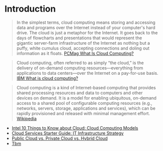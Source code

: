# Introduction

> In the simplest terms, cloud computing means storing and accessing data and programs over the Internet instead of your computer's hard drive. The cloud is just a metaphor for the Internet. It goes back to the days of flowcharts and presentations that would represent the gigantic server-farm infrastructure of the Internet as nothing but a puffy, white cumulus cloud, accepting connections and doling out information as it floats. [PCMag What Is Cloud Computing?](http://www.pcmag.com/article2/0,2817,2372163,00.asp)

> Cloud computing, often referred to as simply “the cloud,” is the delivery of on-demand computing resources—everything from applications to data centers—over the Internet on a pay-for-use basis. [IBM What is cloud computing?](https://www.ibm.com/cloud-computing/what-is-cloud-computing)

> Cloud computing is a kind of Internet-based computing that provides shared processing resources and data to computers and other devices on demand. It is a model for enabling ubiquitous, on-demand access to a shared pool of configurable computing resources (e.g., networks, servers, storage, applications and services), which can be rapidly provisioned and released with minimal management effort. [Wikipedia](https://en.wikipedia.org/wiki/Cloud_computing)


- [Intel 10 Things to Know about Cloud: Cloud Computing Models](http://www.intel.com/content/www/us/en/cloud-computing/cloud-computing-top-10-frequently-asked-questions.html)
- [Cloud Services Starter Guide: IT Infrastructure Strategy](http://www.intel.com/content/www/us/en/cloud-computing/cloud-services-starter-guide.html)
- [Public Cloud vs. Private Cloud vs. Hybrid Cloud](http://www.intel.com/content/www/us/en/cloud-computing/cloud-101-video.html)
- [Tbm](http://www.infoworld.com/article/2624176/cloud-computing/selecting-the-right-cloud--a-step-by-step-guide.html)

